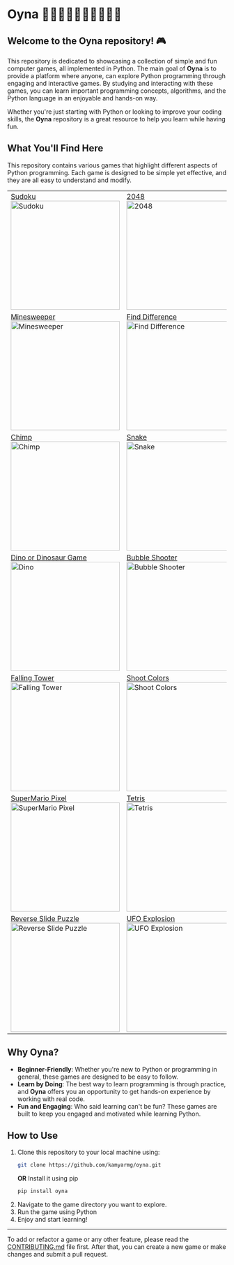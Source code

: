 
# Oyna 💃🏻🕺🏻💃🏿🕺🏿💃🕺

## Welcome to the **Oyna** repository! 🎮

This repository is dedicated to showcasing a collection of simple and fun computer games, all implemented in Python. The main goal of **Oyna** is to provide a platform where anyone, can explore Python programming through engaging and interactive games. By studying and interacting with these games, you can learn important programming concepts, algorithms, and the Python language in an enjoyable and hands-on way.

Whether you're just starting with Python or looking to improve your coding skills, the **Oyna** repository is a great resource to help you learn while having fun.

## What You'll Find Here
This repository contains various games that highlight different aspects of Python programming. Each game is designed to be simple yet effective, and they are all easy to understand and modify.




<table>
   <tr>
      <td><a href="https://github.com/kamyarmg/oyna/src/oyna/sudoku/"> Sudoku </a> </br><img src="https://github.com/kamyarmg/oyna/docs/images/sudoku.png" alt="Sudoku" style="width:250px;"/> </td>
      <td><a href="https://github.com/kamyarmg/oyna/src/oyna/twenty_forty_eight_2048/">2048</a> </br><img src="https://github.com/kamyarmg/oyna/docs/images/2048.png" alt="2048" style="width:250px;"/> </td>
      <td><a href="https://github.com/kamyarmg/oyna/src/oyna/matching/">Matching</a> </br><img src="https://github.com/kamyarmg/oyna/docs/images/matching.png" alt="Matching" style="width:250px;"/> </td>
   </tr>
   <tr>
      <td><a href="https://github.com/kamyarmg/oyna/src/oyna/minesweeper/"> Minesweeper </a></br><img src="https://github.com/kamyarmg/oyna/docs/images/minesweeper.png" alt="Minesweeper" style="width:250px;"/> </td>
      <td><a href="https://github.com/kamyarmg/oyna/src/oyna/find_difference/">Find Difference </a></br><img src="https://github.com/kamyarmg/oyna/docs/images/find_difference.png" alt="Find Difference" style="width:250px;"/> </td>
      <td><a href="https://github.com/kamyarmg/oyna/src/oyna/maze/"> Maze</a> </br><img src="https://github.com/kamyarmg/oyna/docs/images/maze.png" alt="Maze" style="width:250px;"/> </td>
   </tr>
   <tr>
      <td><a href="https://github.com/kamyarmg/oyna/src/oyna/chimp/"> Chimp </a></br><img src="https://github.com/kamyarmg/oyna/docs/images/chimp.png" alt="Chimp" style="width:250px;"/> </td>
      <td><a href="https://github.com/kamyarmg/oyna/src/oyna/snake/"> Snake </a></br><img src="https://github.com/kamyarmg/oyna/docs/images/snake.png" alt="Snake" style="width:250px;"/> </td>
      <td><a href="https://github.com/kamyarmg/oyna/src/oyna/chutes_and_ladders/"> Chutes and Ladders </a></br><img src="https://github.com/kamyarmg/oyna/docs/images/chutes_and_ladders.png" alt="Chutes and Ladders" style="width:250px;"/> </td>
   </tr>
   <tr>
      <td><a href="https://github.com/kamyarmg/oyna/src/oyna/dino/"> Dino or Dinosaur Game </a></br><img src="https://github.com/kamyarmg/oyna/docs/images/dino.png" alt="Dino" style="width:250px;"/></td>
      <td><a href="https://github.com/kamyarmg/oyna/src/oyna/bubble_shooter/"> Bubble Shooter </a></br><img src="https://github.com/kamyarmg/oyna/docs/images/bubble_shooter.png" alt="Bubble Shooter" style="width:250px;"/></td>
      <td><a href="https://github.com/kamyarmg/oyna/src/oyna/flappy_bird/"> Flappy Bird </a></br><img src="https://github.com/kamyarmg/oyna/docs/images/flappy_birds.png" alt="Flappy Bird" style="width:250px;"/> </td>
   </tr>
   <tr>
      <td><a href="https://github.com/kamyarmg/oyna/src/oyna/falling_tower/"> Falling Tower </a></br><img src="https://github.com/kamyarmg/oyna/docs/images/falling_tower.png" alt="Falling Tower" style="width:250px;"/></td>
      <td><a href="https://github.com/kamyarmg/oyna/src/oyna/shoot_colors/"> Shoot Colors </a></br><img src="https://github.com/kamyarmg/oyna/docs/images/shoot_colors.png" alt="Shoot Colors" style="width:250px;"/></td>
      <td><a href="https://github.com/kamyarmg/oyna/src/oyna/reversi/"> Reversi </a></br><img src="https://github.com/kamyarmg/oyna/docs/images/reversi.png" alt="reversi" style="width:250px;"/>
      </td>
   </tr>
   <tr>
      <td><a href="https://github.com/kamyarmg/oyna/src/oyna/supermario_pixel/"> SuperMario Pixel </a></br><img src="https://github.com/kamyarmg/oyna/docs/images/supermario_pixel.png" alt="SuperMario Pixel" style="width:250px;"/></td>
      <td><a href="https://github.com/kamyarmg/oyna/src/oyna/tetris/"> Tetris </a></br><img src="https://github.com/kamyarmg/oyna/docs/images/tetris.png" alt="Tetris" style="width:250px;"/>
      </td>
      </td><td><a href="https://github.com/kamyarmg/oyna/src/oyna/tik_tok_toe/"> Tik Tok Toe </a></br><img src="https://github.com/kamyarmg/oyna/docs/images/tiktoktoe.png" alt="Tik Tok Toe" style="width:250px;"/></td>
   </tr>
   <tr>
      <td><a href="https://github.com/kamyarmg/oyna/src/oyna/reverse_slide_puzzle/"> Reverse Slide Puzzle </a></br><img src="https://github.com/kamyarmg/oyna/docs/images/reverse_slide_puzzle.png" alt="Reverse Slide Puzzle" style="width:250px"/>
      <td><a href="https://github.com/kamyarmg/oyna/src/oyna/explosion/">UFO Explosion </a></br><img src="https://github.com/kamyarmg/oyna/docs/images/explosion.png" alt="UFO Explosion" style="width:250px;"/></td>

   </tr>

</table>

## Why Oyna?
- **Beginner-Friendly**: Whether you're new to Python or programming in general, these games are designed to be easy to follow.
- **Learn by Doing**: The best way to learn programming is through practice, and **Oyna** offers you an opportunity to get hands-on experience by working with real code.
- **Fun and Engaging**: Who said learning can't be fun? These games are built to keep you engaged and motivated while learning Python.

## How to Use
1. Clone this repository to your local machine using:
   ```bash
   git clone https://github.com/kamyarmg/oyna.git
   ```
   **OR** Install it using pip
   ```bash
   pip install oyna
   ```
2. Navigate to the game directory you want to explore.
3. Run the game using Python
4. Enjoy and start learning!

---
To add or refactor a game or any other feature, please read the [CONTRIBUTING.md](https://github.com/kamyarmg/oyna/CONTRIBUTING.md) file first. After that, you can create a new game or make changes and submit a pull request.
